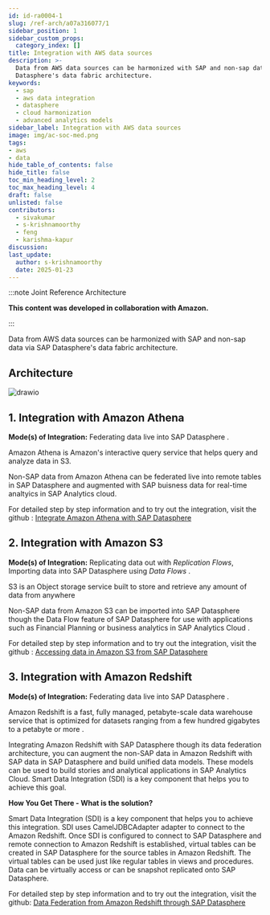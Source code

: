 ```yaml
---
id: id-ra0004-1
slug: /ref-arch/a07a316077/1
sidebar_position: 1
sidebar_custom_props:
  category_index: []
title: Integration with AWS data sources
description: >-
  Data from AWS data sources can be harmonized with SAP and non-sap data via SAP
  Datasphere's data fabric architecture.
keywords:
  - sap
  - aws data integration
  - datasphere
  - cloud harmonization
  - advanced analytics models
sidebar_label: Integration with AWS data sources
image: img/ac-soc-med.png
tags:
- aws
- data
hide_table_of_contents: false
hide_title: false
toc_min_heading_level: 2
toc_max_heading_level: 4
draft: false
unlisted: false
contributors:
  - sivakumar
  - s-krishnamoorthy
  - feng
  - karishma-kapur
discussion: 
last_update:
  author: s-krishnamoorthy
  date: 2025-01-23
---
```


:::note Joint Reference Architecture

**This content was developed in collaboration with Amazon.**

:::

Data from AWS data sources can be harmonized with SAP and non-sap data via SAP Datasphere's data fabric architecture. 

## Architecture

![drawio](drawio/aws-data-integration.drawio)

## 1. Integration with Amazon Athena  

<b>Mode(s) of Integration:</b> Federating data live into SAP Datasphere .

Amazon Athena is Amazon's interactive query service that helps query and analyze data in S3.

Non-SAP data from Amazon Athena can be federated live into remote tables in SAP Datasphere and augmented with SAP buisness data for real-time analtyics in SAP Analytics cloud.


For detailed step by step information and to try out the integration, visit the github : [Integrate Amazon Athena with SAP Datasphere](https://github.com/SAP-samples/sap-bdc-explore-hyperscaler-data/blob/main/AWS/athena-integration.md)



## 2. Integration with Amazon S3  

<b>Mode(s) of Integration:</b> Replicating data out with <i>Replication Flows</i>, Importing data into SAP Datasphere using <i>Data Flows</i> .

S3 is an Object storage service built to store and retrieve any amount of data from anywhere

Non-SAP data from Amazon S3 can be imported into SAP Datasphere though the Data Flow feature of SAP Datasphere for use with applications such as Financial Planning or business analytics in SAP Analytics Cloud . 


For detailed step by step information and to try out the integration, visit the github : [Accessing data in Amazon S3 from SAP Datasphere](https://github.com/SAP-samples/sap-bdc-explore-hyperscaler-data/blob/main/AWS/s3-integration.md)




## 3. Integration with Amazon Redshift 

<b>Mode(s) of Integration:</b> Federating data live into SAP Datasphere .


Amazon Redshift is a fast, fully managed, petabyte-scale data warehouse service that is optimized for datasets ranging from a few hundred gigabytes to a petabyte or more .

 Integrating Amazon Redshift with SAP Datasphere though its data federation architecture, you can augment the non-SAP data in Amazon Redshift with SAP data in SAP Datasphere and build unified data models. These models can be used to build stories and analytical applications in SAP Analytics Cloud. Smart Data Integration (SDI) is a key component that helps you to achieve this goal.


<b>How You Get There - What is the solution? </b>

Smart Data Integration (SDI) is a key component that helps you to achieve this integration. SDI  uses CamelJDBCAdapter adapter to connect to the Amazon Redshift. Once SDI is configured to connect to SAP Datasphere and remote connection to Amazon Redshift is established, virtual tables can be created in SAP Datasphere for the source tables in Amazon Redshift. The virtual tables can be used just like regular tables in views and procedures. Data can be virtually access or can be snapshot replicated onto SAP Datasphere.


For detailed step by step information and to try out the integration, visit the github: [Data Federation from Amazon Redshift through SAP Datasphere](https://github.com/SAP-samples/sap-bdc-explore-hyperscaler-data/blob/main/AWS/redshift-integration.md)